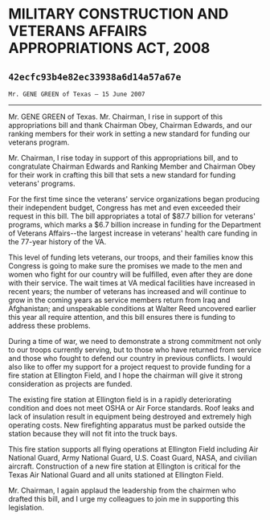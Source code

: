 # MILITARY CONSTRUCTION AND VETERANS AFFAIRS APPROPRIATIONS ACT, 2008
## `42ecfc93b4e82ec33938a6d14a57a67e`
`Mr. GENE GREEN of Texas — 15 June 2007`

---


Mr. GENE GREEN of Texas. Mr. Chairman, I rise in support of this 
appropriations bill and thank Chairman Obey, Chairman Edwards, and our 
ranking members for their work in setting a new standard for funding 
our veterans program.

Mr. Chairman, I rise today in support of this appropriations bill, 
and to congratulate Chairman Edwards and Ranking Member and Chairman 
Obey for their work in crafting this bill that sets a new standard for 
funding veterans' programs.

For the first time since the veterans' service organizations began 
producing their independent budget, Congress has met and even exceeded 
their request in this bill. The bill appropriates a total of $87.7 
billion for veterans' programs, which marks a $6.7 billion increase in 
funding for the Department of Veterans Affairs--the largest increase in 
veterans' health care funding in the 77-year history of the VA.



This level of funding lets veterans, our troops, and their families 
know this Congress is going to make sure the promises we made to the 
men and women who fight for our country will be fulfilled, even after 
they are done with their service. The wait times at VA medical 
facilities have increased in recent years; the number of veterans has 
increased and will continue to grow in the coming years as service 
members return from Iraq and Afghanistan; and unspeakable conditions at 
Walter Reed uncovered earlier this year all require attention, and this 
bill ensures there is funding to address these problems.

During a time of war, we need to demonstrate a strong commitment not 
only to our troops currently serving, but to those who have returned 
from service and those who fought to defend our country in previous 
conflicts. I would also like to offer my support for a project request 
to provide funding for a fire station at Ellington Field, and I hope 
the chairman will give it strong consideration as projects are funded.

The existing fire station at Ellington field is in a rapidly 
deteriorating condition and does not meet OSHA or Air Force standards. 
Roof leaks and lack of insulation result in equipment being destroyed 
and extremely high operating costs. New firefighting apparatus must be 
parked outside the station because they will not fit into the truck 
bays.

This fire station supports all flying operations at Ellington Field 
including Air National Guard, Army National Guard, U.S. Coast Guard, 
NASA, and civilian aircraft. Construction of a new fire station at 
Ellington is critical for the Texas Air National Guard and all units 
stationed at Ellington Field.

Mr. Chairman, I again applaud the leadership from the chairmen who 
drafted this bill, and I urge my colleagues to join me in supporting 
this legislation.